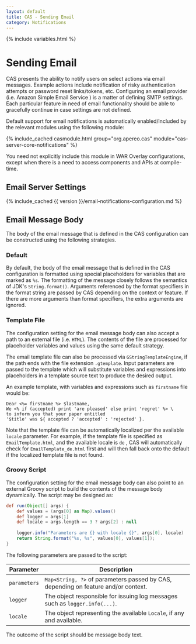 ```yaml
---
layout: default
title: CAS - Sending Email
category: Notifications
---
```


{% include variables.html %}

# Sending Email

CAS presents the ability to notify users on select actions via email messages. Example actions include notification 
of risky authentication attempts or password reset links/tokens, etc. Configuring 
an email provider (i.e. Amazon Simple Email Service ) is a matter of defining SMTP settings. Each particular feature 
in need of email functionality should be able to gracefully continue in case settings are not defined. 

Default support for email notifications is automatically 
enabled/included by the relevant modules using the following module:

{% include_cached casmodule.html group="org.apereo.cas" module="cas-server-core-notifications" %}

You need not explicitly include this module in WAR Overlay configurations, except 
when there is a need to access components and APIs at compile-time. 

## Email Server Settings

{% include_cached {{ version }}/email-notifications-configuration.md %}
            
## Email Message Body

The body of the email message that is defined in the CAS configuration can be 
constructed using the following strategies.

### Default

By default, the body of the email message that is defined in the CAS configuration is 
formatted using special placeholders for variables that are marked as `%s`. The
formatting of the message closely follows the semantics of JDK's `String.format()`.
Arguments referenced by the format specifiers in the format string are passed by CAS depending on the context or feature. 
If there are more arguments than format specifiers, the extra arguments are ignored.
           
### Template File

The configuration setting for the email message body can also accept a path to an external file (i.e. `HTML`).
The contents of the file are processed for placeholder variables and values using the same default strategy.

The email template file can also be processed via `GStringTemplateEngine`, if the path ends 
with the file extension `.gtemplate`. Input parameters are passed to the template which will
substitute variables and expressions into placeholders in a template source text to produce the desired output.

An example template, with variables and expressions such as `firstname` file would be:

```
Dear <%= firstname %> $lastname,
We <% if (accepted) print 'are pleased' else print 'regret' %> \
to inform you that your paper entitled
'$title' was ${ accepted ? 'accepted' : 'rejected' }.
```
    
Note that the template file can be automatically localized per the available `locale` parameter.
For example, if the template file is specified as `EmailTemplate.html`, and the available locale is `de` ,
CAS will automatically check for `EmailTemplate_de.html` first and will then fall back onto the default if the
localized template file is not found.

### Groovy Script

The configuration setting for the email message body can also point to an external Groovy script 
to build the contents of the message body dynamically. The script may be designed as:

```groovy
def run(Object[] args) {
    def values = (args[0] as Map).values()
    def logger = args[1]
    def locale = args.length == 3 ? args[2] : null
    
    logger.info("Parameters are {} with locale {}", args[0], locale)
    return String.format("%s, %s", values[0], values[1]);
}
```

The following parameters are passed to the script:

| Parameter    | Description                                                                        |
|--------------|------------------------------------------------------------------------------------|
| `parameters` | `Map<String, ?>` of parameters passed by CAS, depending on feature and/or context. |
| `logger`     | The object responsible for issuing log messages such as `logger.info(...)`.        |
| `locale`     | The object representing the available `Locale`, if any and available.              |

The outcome of the script should be message body text.
